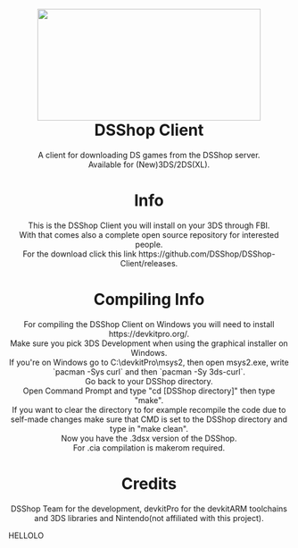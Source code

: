 <h1 align="center"><br><img src="https://cdn.discordapp.com/attachments/1102974988346208327/1150783804420669552/Untitled215_20230604144110.png" height="200" width="400"><br><b>DSShop Client</b></h1>
<p align="center">A client for downloading DS games from the DSShop server.<br>
Available for (New)3DS/2DS(XL).</p>

<h1 align="center"><b>Info</b></h1>
<p align="center">This is the DSShop Client you will install on your 3DS through FBI.<br>
With that comes also a complete open source repository for interested people.<br>
For the download click this link https://github.com/DSShop/DSShop-Client/releases. </p>

<h1 align="center"><b>Compiling Info</b></h1>
<p align="center">For compiling the DSShop Client on Windows you will need to install https://devkitpro.org/.<br>
Make sure you pick 3DS Development when using the graphical installer on Windows.<br>
If you're on Windows go to C:\devkitPro\msys2, then open msys2.exe, write `pacman -Sys curl` and then `pacman -Sy 3ds-curl`.<br>
Go back to your DSShop directory.<br>
Open Command Prompt and type "cd [DSShop directory]" then type "make".<br>
If you want to clear the directory to for example recompile the code due to self-made changes make sure that CMD is set to the DSShop directory and type in "make clean".<br>
Now you have the .3dsx version of the DSShop.<br>
For .cia compilation is makerom required.</p>

<h1 align="center"><b>Credits</b></h1>
<p align="center">DSShop Team for the development, devkitPro for the devkitARM toolchains and 3DS libraries and Nintendo(not affiliated with this project).</p>
HELLOLO
